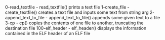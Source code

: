 0-read_textfile - read_textfile() prints a text file 1-create_file - create_textfile() creates a text file and inputs some text from string arg 2-append_text_to_file - append_text_to_file() appends some given text to a file 3-cp - cp() copies the contents of one file to another, truncating the destination file 100-elf_header - elf_header() displays the information contained in the ELF header of an ELF file

